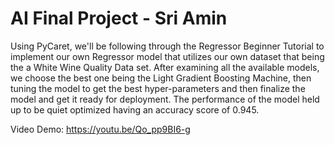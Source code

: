 # AI Final Project - Sri Amin

Using PyCaret, we'll be following through the Regressor Beginner Tutorial to implement our own Regressor model that utilizes our own dataset that being the a White Wine Quality Data set. After examining all the available models, we choose the best one being the Light Gradient Boosting Machine, then tuning the model to get the best hyper-parameters and then finalize the model and get it ready for deployment. The performance of the model held up to be quiet optimized having an accuracy score of 0.945.

Video Demo: https://youtu.be/Qo_pp9BI6-g
